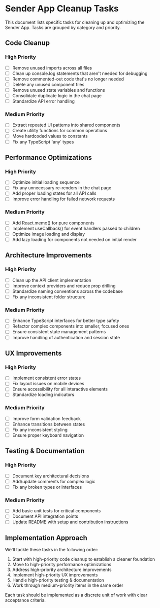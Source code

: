 # Sender App Cleanup Tasks

This document lists specific tasks for cleaning up and optimizing the Sender App. Tasks are grouped by category and priority.

## Code Cleanup

### High Priority
- [ ] Remove unused imports across all files
- [ ] Clean up console.log statements that aren't needed for debugging
- [ ] Remove commented-out code that's no longer needed
- [ ] Delete any unused component files
- [ ] Remove unused state variables and functions
- [ ] Consolidate duplicate logic in the chat page
- [ ] Standardize API error handling

### Medium Priority
- [ ] Extract repeated UI patterns into shared components
- [ ] Create utility functions for common operations
- [ ] Move hardcoded values to constants
- [ ] Fix any TypeScript 'any' types

## Performance Optimizations

### High Priority
- [ ] Optimize initial loading sequence
- [ ] Fix any unnecessary re-renders in the chat page
- [ ] Add proper loading states for all API calls
- [ ] Improve error handling for failed network requests

### Medium Priority
- [ ] Add React.memo() for pure components
- [ ] Implement useCallback() for event handlers passed to children
- [ ] Optimize image loading and display
- [ ] Add lazy loading for components not needed on initial render

## Architecture Improvements

### High Priority
- [ ] Clean up the API client implementation
- [ ] Improve context providers and reduce prop drilling
- [ ] Standardize naming conventions across the codebase
- [ ] Fix any inconsistent folder structure

### Medium Priority
- [ ] Enhance TypeScript interfaces for better type safety
- [ ] Refactor complex components into smaller, focused ones
- [ ] Ensure consistent state management patterns
- [ ] Improve handling of authentication and session state

## UX Improvements

### High Priority
- [ ] Implement consistent error states
- [ ] Fix layout issues on mobile devices
- [ ] Ensure accessibility for all interactive elements
- [ ] Standardize loading indicators

### Medium Priority
- [ ] Improve form validation feedback
- [ ] Enhance transitions between states
- [ ] Fix any inconsistent styling
- [ ] Ensure proper keyboard navigation

## Testing & Documentation

### High Priority
- [ ] Document key architectural decisions
- [ ] Add/update comments for complex logic
- [ ] Fix any broken types or interfaces

### Medium Priority
- [ ] Add basic unit tests for critical components
- [ ] Document API integration points
- [ ] Update README with setup and contribution instructions

## Implementation Approach

We'll tackle these tasks in the following order:

1. Start with high-priority code cleanup to establish a cleaner foundation
2. Move to high-priority performance optimizations
3. Address high-priority architecture improvements
4. Implement high-priority UX improvements
5. Handle high-priority testing & documentation
6. Work through medium-priority items in the same order

Each task should be implemented as a discrete unit of work with clear acceptance criteria.